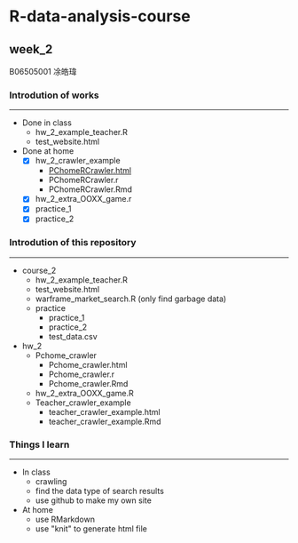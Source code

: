 # R-data-analysis-course

## week_2
B06505001 凃皓瑋

### Introdution of works
---
- Done in class
  - hw_2_example_teacher.R
  - test_website.html
- Done at home
  - [x] hw_2_crawler_example 
      - [PChomeRCrawler.html](https://teric1024.github.io/107-1-R-data-analysis-course/week_2/hw_2/Pchome_crawler/Pchome_crawler.html)
      - PChomeRCrawler.r
      - PChomeRCrawler.Rmd
  - [x] hw_2_extra_OOXX_game.r
  - [x] practice_1
  - [x] practice_2

### Introdution of this repository
---
- course_2
    - hw_2_example_teacher.R
    - test_website.html
    - warframe_market_search.R (only find garbage data)
    - practice
        - practice_1
        - practice_2
        - test_data.csv
- hw_2
    - Pchome_crawler
        - Pchome_crawler.html
        - Pchome_crawler.r
        - Pchome_crawler.Rmd
    - hw_2_extra_OOXX_game.R
    - Teacher_crawler_example
        - teacher_crawler_example.html
        - teacher_crawler_example.Rmd

### Things I learn
---
- In class
    - crawling
    - find the data type of search results
    - use github to make my own site
- At home
    - use RMarkdown
    - use "knit" to generate html file

